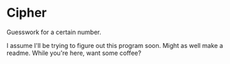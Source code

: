 # Cipher
Guesswork for a certain number.

I assume I'll be trying to figure out this program soon. Might as well make a readme. While you're here, want some coffee?
